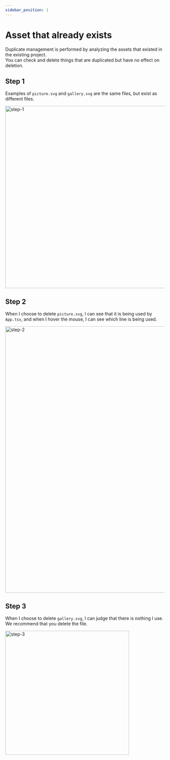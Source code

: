 ```yaml
---
sidebar_position: 1
---
```


# Asset that already exists

Duplicate management is performed by analyzing the assets that existed in the existing project.  
You can check and delete things that are duplicated but have no effect on deletion.


## Step 1
Examples of `picture.svg` and `gallery.svg` are the same files, but exist as different files.  
  
<img width="574" alt="step-1" src="https://github.com/assetbox/assetbox.github.io/assets/41789633/fe2c1409-3263-4111-ac00-531be0c61d7d" />

## Step 2
When I choose to delete `picture.svg`, I can see that it is being used by `App.tsx`, and when I hover the mouse, I can see which line is being used.  
  
<img width="839" alt="step-2" src="https://github.com/assetbox/assetbox.github.io/assets/41789633/8546e919-a5a1-48de-b357-c3fe1efa9003" />

## Step 3
When I choose to delete `gallery.svg`, I can judge that there is nothing I use. We recommend that you delete the file.

<img width="391" alt="step-3" src="https://github.com/assetbox/assetbox.github.io/assets/41789633/7487fc9c-b48e-4eee-b05b-c922b2fd5e75" />
